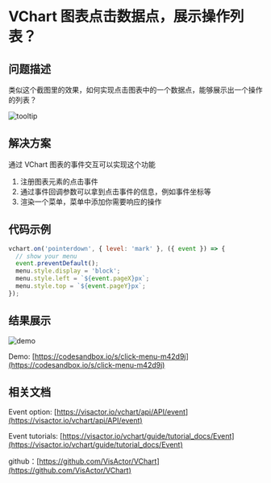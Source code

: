 # VChart 图表点击数据点，展示操作列表？

## 问题描述

类似这个截图里的效果，如何实现点击图表中的一个数据点，能够展示出一个操作的列表？

![tooltip](/vchart/faq/42-0.png)

## 解决方案

通过 VChart 图表的事件交互可以实现这个功能

1. 注册图表元素的点击事件
2. 通过事件回调参数可以拿到点击事件的信息，例如事件坐标等
3. 渲染一个菜单，菜单中添加你需要响应的操作

## 代码示例

```javascript
vchart.on('pointerdown', { level: 'mark' }, ({ event }) => {
  // show your menu
  event.preventDefault();
  menu.style.display = 'block';
  menu.style.left = `${event.pageX}px`;
  menu.style.top = `${event.pageY}px`;
});
```

## 结果展示

![demo](/vchart/faq/42-1.png)

Demo: [https://codesandbox.io/s/click-menu-m42d9j](https://codesandbox.io/s/click-menu-m42d9j)

## 相关文档

Event option: [https://visactor.io/vchart/api/API/event](https://visactor.io/vchart/api/API/event)

Event tutorials: [https://visactor.io/vchart/guide/tutorial_docs/Event](https://visactor.io/vchart/guide/tutorial_docs/Event)

github：[https://github.com/VisActor/VChart](https://github.com/VisActor/VChart)
